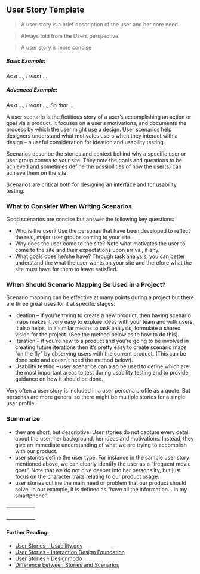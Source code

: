## User Story Template

> A user story is a brief description of the user and her core need.

> Always told from the Users perspective.

> A user story is more concise

##### Basic Example:
_As a ..., I want ..._

##### Advanced Example:
_As a ..., I want ..., So that ..._

A user scenario is the fictitious story of a user’s accomplishing an action or goal via a product. It focuses on a user’s motivations, and documents the process by which the user might use a design. User scenarios help designers understand what motivates users when they interact with a design – a useful consideration for ideation and usability testing.

Scenarios describe the stories and context behind why a specific user or user group comes to your site.  They note the goals and questions to be achieved and sometimes define the possibilities of how the user(s) can achieve them on the site.

Scenarios are critical both for designing an interface and for usability testing.

### What to Consider When Writing Scenarios
Good scenarios are concise but answer the following key questions:
- Who is the user? Use the personas that have been developed to reflect the real, major user groups coming to your site.
- Why does the user come to the site?  Note what motivates the user to come to the site and their expectations upon arrival, if any.
- What goals does he/she have? Through task analysis, you can better understand the what the user wants on your site and therefore what the site must have for them to leave satisfied.

### When Should Scenario Mapping Be Used in a Project?
Scenario mapping can be effective at many points during a project but there are three great uses for it at specific stages:
- Ideation – if you’re trying to create a new product, then having scenario maps makes it very easy to explore ideas with your team and with users. It also helps, in a similar means to task analysis, formulate a shared vision for the project. (See the method below as to how to do this).
- Iteration – if you’re new to a product and you’re going to be involved in creating future iterations then it’s pretty easy to create scenario maps “on the fly” by observing users with the current product. (This can be done solo and doesn’t need the method below).
- Usability testing – user scenarios can also be used to define which are the most important areas to test during usability testing and to provide guidance on how it should be done.

Very often a user story is included in a user persona profile as a quote. But personas are more general so there might be multiple stories for a single user profile.

### Summarize
- they are short, but descriptive. User stories do not capture every detail about the user, her background, her ideas and motivations. Instead, they give an immediate understanding of what we are trying to accomplish with our product.
- user stories define the user type. For instance in the sample user story mentioned above, we can clearly identify the user as a “frequent movie goer”. Note that we do not dive deeper into her personality, but just focus on the character traits relating to our product usage.
- user stories outline the main need or problem that our product should solve. In our example, it is defined as “have all the information… in my smartphone”.

–––––––––––



–––––––––––
#### Further Reading:
- [User Stories - Usability.gov](https://www.usability.gov/how-to-and-tools/methods/scenarios.html)
- [User Stories - Interaction Design Foundation](https://www.interaction-design.org/literature/topics/user-scenarios)
- [User Stories - Designmodo](https://designmodo.com/user-stories-ux/)
- [Difference between Stories and Scenarios](https://www.stellman-greene.com/2009/05/03/requirements-101-user-stories-vs-use-cases/)
